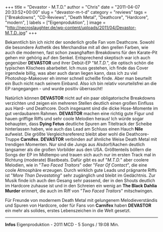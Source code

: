 +++
title = "Devastor - M.T.D."
author = "Chris"
date = "2011-04-07 20:33:52+00:00"
slug = "devastor-m-t-d"
category = "reviews"
tags = ["Breakdowns", "CD-Reviews", "Death Metal", "Deathcore", "Hardcore", "modern", ]
labels = ["Eigenproduktion", ]
image = "http://necroslaughter.de/wp-content/uploads/2011/04/Devastor-M.T.D..jpg"
+++

Bekanntlich bin ich nicht der sonderlich große Fan vom Deathcore. Sowohl die besondere Ästhetik des Merchandise mit all den grellen Farben, wie auch die modernen, fast schon zwanghaften Breakdowns für den Karate-Pit gehen mir gehörig auf den Senkel. Entsprechend skeptisch war ich auch gegenüber **DEVASTOR** und ihrer Debüt-EP "_M.T.D._", die optisch schön die typischen Klischees abarbeitet. Ich muss gestehen, ich finde das Cover irgendwie billig, was aber auch daran liegen kann, dass ich zu viel Photoshop-Makeover eh immer schnell scheiße finde. Aber man beurteilt ein Buch nicht nach seinem Einband. Also ich bin relativ vorurteilsfrei an die EP rangegangen - und wurde positiv überrascht!

Natürlich können **DEVASTOR** nicht auf ein paar obligatorische Breakdowns verzichten und zeigen ein mehreren Stellen deutlich einen großen Einfluss aus Hard- und Deathcore. Doch insgesamt sind die dicke Hose-Momente im gut verdaubarem Rahmen. **DEVASTOR** machen eine richtig gute Figur und hauen griffige Riffs und sehr coole Melodien heraus! Ich würde sogar behaupten, dass **Dying Fetus** deutliche Spuren am Titeltrack der Scheibe hinterlassen haben, wie auch das Lead am Schluss einen Hauch **Nile** aufweist.
Die größte Vergleichsreferenz bleibt aber wohl die Deathcore-Truppe **Carnifex**. **DEVASTOR** verbinden auf ähnliche Weise Death Metal mit trendigen Momenten. Nur sind die Jungs aus Alsdorf/Aachen deutlich langsamer als die großen Vorbilder aus den USA. Größtenteils böllern die Songs der EP im Midtempo und trauen sich auch nur im ersten Track mal in Richtung (moderate) Blastbeats.
Dafür gibt es auf "_M.T.D._" aber coolere Melodien, wie in "_Two Faced Traitors_" oder "_Fear Of Contact_", die eine coole Atmosphäre erzeugen. Durch wirklich gute Leads und prägnante Riffs ist "_More Than Devastating_" sehr zugänglich und bleibt im Gedächtnis. Zur Musik finde ich auch den Gesang sehr passend, der in den Shouts deutlich im Hardcore zuhause ist und in den Schreien ein wenig an **The Black Dahlia Murder** erinnert, die auch im Riff von "_Two Faced Traitors_" mitschwingen.

Für Freunde von modernem Death Metal mit gelungenem Melodieverständis und Spuren von Hardcore, oder für Fans von **Carnifex** haben **DEVASTOR** ein mehr als solides, erstes Lebenszeichen in die Welt gesetzt.





---
**Infos**
Eigenproduktion - 2011
MCD - 5 Songs / 19:08 Min.
